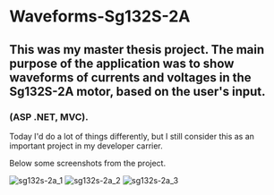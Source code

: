 # Waveforms-Sg132S-2A
## This was my master thesis project. The main purpose of the application was to show waveforms of currents and voltages in the Sg132S-2A motor, based on the user's input. 

### (ASP .NET, MVC).

Today I'd do a lot of things differently, but I still consider this as an important project in my developer carrier.

Below some screenshots from the project.


![sg132s-2a_1](https://user-images.githubusercontent.com/79601132/114466137-57a3c280-9be8-11eb-8485-b8421e1a3771.png)
![sg132s-2a_2](https://user-images.githubusercontent.com/79601132/114466145-5a9eb300-9be8-11eb-8f75-11af3275fd99.png)
![sg132s-2a_3](https://user-images.githubusercontent.com/79601132/114466151-5d010d00-9be8-11eb-9c13-f82e29e97c0b.png)
